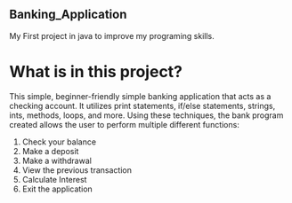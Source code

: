 ## Banking_Application
My First project in java to improve my programing skills.

# What is in this project?
This simple, beginner-friendly simple banking application that acts as a checking account. It utilizes print statements, if/else statements, strings, ints, methods, loops, and more. Using these techniques, the bank program created allows the user to perform multiple different functions:

   1) Check your balance
   2) Make a deposit
   3) Make a withdrawal
   4) View the previous transaction
   5) Calculate Interest
   6) Exit the application

